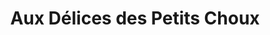 ---
title: "Aux Délices des Petits Choux"
url: /chalus/aux-delices-des-petits-choux/
shop: boulangerie
---